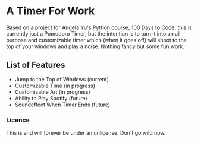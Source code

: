 # A Timer For Work
Based on a project for Angela Yu's Python course, 100 Days to Code, this is currently just a Pomodoro Timer, but the intention is to turn it into an all purpose and customizable timer which (when it goes off) will shoot to the top of your windows and play a noise. Nothing fancy but some fun work.

## List of Features
* Jump to the Top of Windows (current)
* Customizable Time (in progress)
* Customizable Art (in progress)
* Ability to Play Spotify (future)
* Soundeffect When Timer Ends (future)

### Licence
This is and will forever be under an unlicense. Don't go wild now.
